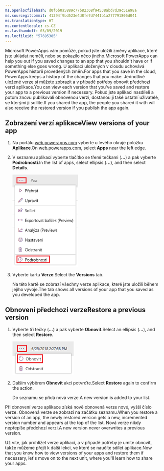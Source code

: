```yaml
---
ms.openlocfilehash: d0f6b0a5889c77b82368f94538abd7d39c51e98a
ms.sourcegitcommit: 41394f9bd523e4d8fe7d7441b1a277791806d041
ms.translationtype: HT
ms.contentlocale: cs-CZ
ms.lasthandoff: 03/09/2019
ms.locfileid: "57695385"
---
```

<span data-ttu-id="5b0fa-101">Microsoft PowerApps vám pomůže, pokud jste uložili změny aplikace, které jste ukládat neměli, nebo se pokazilo něco jiného.</span><span class="sxs-lookup"><span data-stu-id="5b0fa-101">Microsoft PowerApps can help you out if you saved changes to an app that you shouldn't have or if something else goes wrong.</span></span> <span data-ttu-id="5b0fa-102">U aplikací uložených v cloudu uchovává PowerApps historii provedených změn.</span><span class="sxs-lookup"><span data-stu-id="5b0fa-102">For apps that you save in the cloud, PowerApps keeps a history of the changes that you make.</span></span> <span data-ttu-id="5b0fa-103">Jednotlivé uložené verze si můžete zobrazit a v případě potřeby obnovit předchozí verzi aplikace.</span><span class="sxs-lookup"><span data-stu-id="5b0fa-103">You can view each version that you've saved and restore your app to a previous version if necessary.</span></span> <span data-ttu-id="5b0fa-104">Pokud jste aplikaci nasdíleli a potom znovu publikovali obnovenou verzi, dostanou ji také ostatní uživatelé, se kterými ji sdílíte.</span><span class="sxs-lookup"><span data-stu-id="5b0fa-104">If you shared the app, the people you shared it with will also receive the restored version if you publish the app again.</span></span>

## <a name="view-versions-of-your-app"></a><span data-ttu-id="5b0fa-105">Zobrazení verzí aplikace</span><span class="sxs-lookup"><span data-stu-id="5b0fa-105">View versions of your app</span></span>

1. <span data-ttu-id="5b0fa-106">Na portálu [web.powerapps.com](http://web.powerapps.com) vyberte u levého okraje položku **Aplikace**.</span><span class="sxs-lookup"><span data-stu-id="5b0fa-106">On [web.powerapps.com](http://web.powerapps.com), select **Apps** near the left edge.</span></span>

1. <span data-ttu-id="5b0fa-107">V seznamu aplikací vyberte tlačítko se třemi tečkami (**...**) a pak vyberte **Podrobnosti**.</span><span class="sxs-lookup"><span data-stu-id="5b0fa-107">In the list of apps, select ellipsis (**...**), and then select **Details**.</span></span>

    ![Zobrazení verzí aplikace](../media/powerapps-versions-details2.png)

1. <span data-ttu-id="5b0fa-109">Vyberte kartu **Verze**.</span><span class="sxs-lookup"><span data-stu-id="5b0fa-109">Select the **Versions** tab.</span></span>

    <span data-ttu-id="5b0fa-110">Na této kartě se zobrazí všechny verze aplikace, které jste uložili během jejího vývoje.</span><span class="sxs-lookup"><span data-stu-id="5b0fa-110">The tab shows all versions of your app that you saved as you developed the app.</span></span>

## <a name="restore-a-previous-version"></a><span data-ttu-id="5b0fa-111">Obnovení předchozí verze</span><span class="sxs-lookup"><span data-stu-id="5b0fa-111">Restore a previous version</span></span>

1. <span data-ttu-id="5b0fa-112">Vyberte tři tečky (**...**) a pak vyberte **Obnovit**.</span><span class="sxs-lookup"><span data-stu-id="5b0fa-112">Select an ellipsis (**...**), and then select **Restore**.</span></span>

    ![Obnovení verze](../media/restore-version.png)

1. <span data-ttu-id="5b0fa-114">Dalším výběrem **Obnovit** akci potvrďte.</span><span class="sxs-lookup"><span data-stu-id="5b0fa-114">Select **Restore** again to confirm the action.</span></span>

    <span data-ttu-id="5b0fa-115">Do seznamu se přidá nová verze.</span><span class="sxs-lookup"><span data-stu-id="5b0fa-115">A new version is added to your list.</span></span>

<span data-ttu-id="5b0fa-116">Při obnovení verze aplikace získá nově obnovená verze nové, vyšší číslo verze. Obnovená verze se zobrazí na začátku seznamu.</span><span class="sxs-lookup"><span data-stu-id="5b0fa-116">When you restore a version of an app, the newly restored version gets a new, incremented version number and appears at the top of the list.</span></span> <span data-ttu-id="5b0fa-117">Nová verze nikdy nepřepíše předchozí verzi.</span><span class="sxs-lookup"><span data-stu-id="5b0fa-117">A new version never overwrites a previous version.</span></span>

<span data-ttu-id="5b0fa-118">Už víte, jak prohlížet verze aplikací, a v případě potřeby je umíte obnovit, takže můžeme přejít k další lekci, ve které se naučíte sdílet aplikace.</span><span class="sxs-lookup"><span data-stu-id="5b0fa-118">Now that you know how to view versions of your apps and restore them if necessary, let's move on to the next unit, where you'll learn how to share your apps.</span></span>